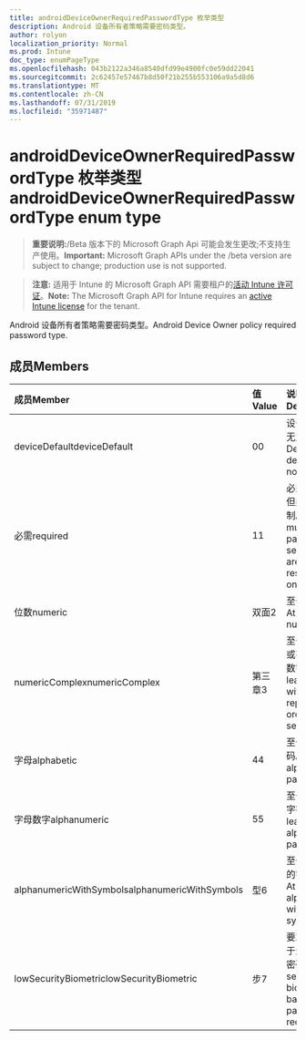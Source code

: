 ```yaml
---
title: androidDeviceOwnerRequiredPasswordType 枚举类型
description: Android 设备所有者策略需要密码类型。
author: rolyon
localization_priority: Normal
ms.prod: Intune
doc_type: enumPageType
ms.openlocfilehash: 043b2122a346a8540dfd99e4900fc0e59dd22041
ms.sourcegitcommit: 2c62457e57467b8d50f21b255b553106a9a5d8d6
ms.translationtype: MT
ms.contentlocale: zh-CN
ms.lasthandoff: 07/31/2019
ms.locfileid: "35971487"
---
```

# <a name="androiddeviceownerrequiredpasswordtype-enum-type"></a><span data-ttu-id="88531-103">androidDeviceOwnerRequiredPasswordType 枚举类型</span><span class="sxs-lookup"><span data-stu-id="88531-103">androidDeviceOwnerRequiredPasswordType enum type</span></span>

> <span data-ttu-id="88531-104">**重要说明:**/Beta 版本下的 Microsoft Graph Api 可能会发生更改;不支持生产使用。</span><span class="sxs-lookup"><span data-stu-id="88531-104">**Important:** Microsoft Graph APIs under the /beta version are subject to change; production use is not supported.</span></span>

> <span data-ttu-id="88531-105">**注意:** 适用于 Intune 的 Microsoft Graph API 需要租户的[活动 Intune 许可证](https://go.microsoft.com/fwlink/?linkid=839381)。</span><span class="sxs-lookup"><span data-stu-id="88531-105">**Note:** The Microsoft Graph API for Intune requires an [active Intune license](https://go.microsoft.com/fwlink/?linkid=839381) for the tenant.</span></span>

<span data-ttu-id="88531-106">Android 设备所有者策略需要密码类型。</span><span class="sxs-lookup"><span data-stu-id="88531-106">Android Device Owner policy required password type.</span></span>

## <a name="members"></a><span data-ttu-id="88531-107">成员</span><span class="sxs-lookup"><span data-stu-id="88531-107">Members</span></span>
|<span data-ttu-id="88531-108">成员</span><span class="sxs-lookup"><span data-stu-id="88531-108">Member</span></span>|<span data-ttu-id="88531-109">值</span><span class="sxs-lookup"><span data-stu-id="88531-109">Value</span></span>|<span data-ttu-id="88531-110">说明</span><span class="sxs-lookup"><span data-stu-id="88531-110">Description</span></span>|
|:---|:---|:---|
|<span data-ttu-id="88531-111">deviceDefault</span><span class="sxs-lookup"><span data-stu-id="88531-111">deviceDefault</span></span>|<span data-ttu-id="88531-112">0</span><span class="sxs-lookup"><span data-stu-id="88531-112">0</span></span>|<span data-ttu-id="88531-113">设备默认值, 无意向。</span><span class="sxs-lookup"><span data-stu-id="88531-113">Device default value, no intent.</span></span>|
|<span data-ttu-id="88531-114">必需</span><span class="sxs-lookup"><span data-stu-id="88531-114">required</span></span>|<span data-ttu-id="88531-115">1</span><span class="sxs-lookup"><span data-stu-id="88531-115">1</span></span>|<span data-ttu-id="88531-116">必须设置密码, 但类型没有限制。</span><span class="sxs-lookup"><span data-stu-id="88531-116">There must be a password set, but there are no restrictions on type.</span></span>|
|<span data-ttu-id="88531-117">位数</span><span class="sxs-lookup"><span data-stu-id="88531-117">numeric</span></span>|<span data-ttu-id="88531-118">双面</span><span class="sxs-lookup"><span data-stu-id="88531-118">2</span></span>|<span data-ttu-id="88531-119">至少为数值。</span><span class="sxs-lookup"><span data-stu-id="88531-119">At least numeric.</span></span>|
|<span data-ttu-id="88531-120">numericComplex</span><span class="sxs-lookup"><span data-stu-id="88531-120">numericComplex</span></span>|<span data-ttu-id="88531-121">第三章</span><span class="sxs-lookup"><span data-stu-id="88531-121">3</span></span>|<span data-ttu-id="88531-122">至少不带重复或有序序列的数字。</span><span class="sxs-lookup"><span data-stu-id="88531-122">At least numeric with no repeating or ordered sequences.</span></span>|
|<span data-ttu-id="88531-123">字母</span><span class="sxs-lookup"><span data-stu-id="88531-123">alphabetic</span></span>|<span data-ttu-id="88531-124">4</span><span class="sxs-lookup"><span data-stu-id="88531-124">4</span></span>|<span data-ttu-id="88531-125">至少为字母密码。</span><span class="sxs-lookup"><span data-stu-id="88531-125">At least alphabetic password.</span></span>|
|<span data-ttu-id="88531-126">字母数字</span><span class="sxs-lookup"><span data-stu-id="88531-126">alphanumeric</span></span>|<span data-ttu-id="88531-127">5</span><span class="sxs-lookup"><span data-stu-id="88531-127">5</span></span>|<span data-ttu-id="88531-128">至少为字母数字密码</span><span class="sxs-lookup"><span data-stu-id="88531-128">At least alphanumeric password</span></span>|
|<span data-ttu-id="88531-129">alphanumericWithSymbols</span><span class="sxs-lookup"><span data-stu-id="88531-129">alphanumericWithSymbols</span></span>|<span data-ttu-id="88531-130">型</span><span class="sxs-lookup"><span data-stu-id="88531-130">6</span></span>|<span data-ttu-id="88531-131">至少带有符号的字母数字。</span><span class="sxs-lookup"><span data-stu-id="88531-131">At least alphanumeric with symbols.</span></span>|
|<span data-ttu-id="88531-132">lowSecurityBiometric</span><span class="sxs-lookup"><span data-stu-id="88531-132">lowSecurityBiometric</span></span>|<span data-ttu-id="88531-133">步</span><span class="sxs-lookup"><span data-stu-id="88531-133">7</span></span>|<span data-ttu-id="88531-134">要求低安全基于生物特征的密码。</span><span class="sxs-lookup"><span data-stu-id="88531-134">Low security biometrics based password required.</span></span>|





